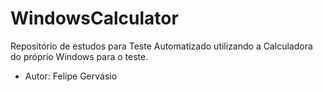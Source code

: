 # WindowsCalculator
Repositório de estudos para Teste Automatizado utilizando a Calculadora do próprio Windows para o teste.

- Autor: Felipe Gervásio
